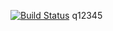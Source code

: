 [![Build Status](https://travis-ci.com/Panevnyk/ModularTestApp.svg?branch=master)](https://travis-ci.com/Panevnyk/ModularTestApp)
q12345
